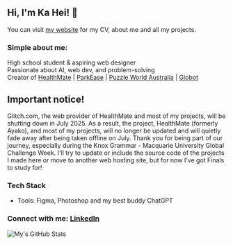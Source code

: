 
## Hi, I'm Ka Hei! 👋
You can visit [my website](https://www.shorturl.at/v8TYg) for my CV, about me and all my projects.

### Simple about me:
High school student & aspiring web designer  
Passionate about AI, web dev, and problem-solving  
Creator of [HealthMate](https://healthmate.glitch.me) | [ParkEase](https://parkease.glitch.me) | [Puzzle World Australia](https://puzzleworldaustralia.square.site) | [Globot](https://globot.neocities.org/new)  


## Important notice!
Glitch.com, the web provider of HealthMate and most of my projects, will be shutting down in July 2025. As a result, the project, HealthMate (formerly Ayako), and most of my projects, will no longer be updated and will quietly fade away after being taken offline on July. Thank you for being part of our journey, especially during the Knox Grammar - Macquarie University Global Challenge Week. I'll try to update or include the source code of the projects I made here or move to another web hosting site, but for now I've got Finals to study for!

### Tech Stack  
- Tools: Figma, Photoshop and my best buddy ChatGPT

### Connect with me: [LinkedIn](https://linkedin.com/in/kahei-chan)  

![My's GitHub Stats](https://github-readme-stats.vercel.app/api?username=kaheichanturtle&show_icons=true&theme=dark&count_private=true)
